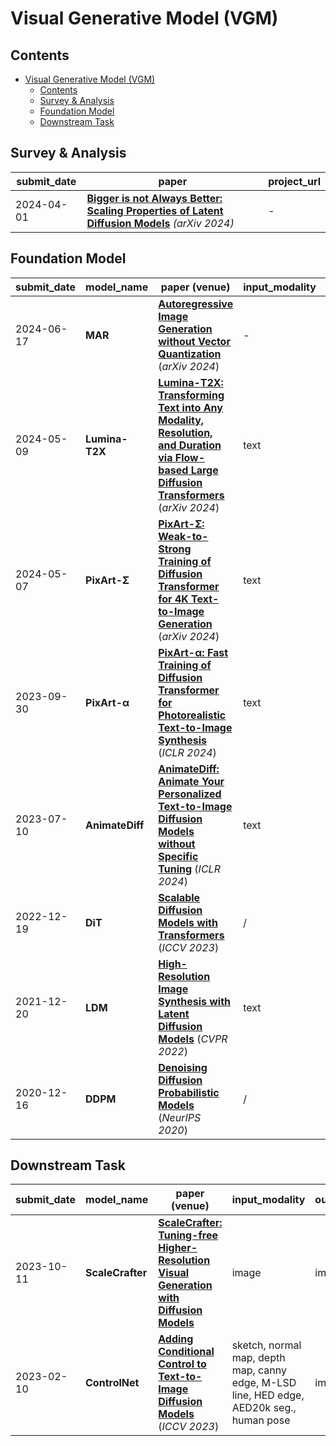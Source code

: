 # Visual Generative Model (VGM)

## Contents
- [Visual Generative Model (VGM)](#visual-generative-model-vgm)
  - [Contents](#contents)
  - [Survey \& Analysis](#survey--analysis)
  - [Foundation Model](#foundation-model)
  - [Downstream Task](#downstream-task)

## Survey & Analysis

| submit_date | paper | project_url |
| --- | --- | --- |
| 2024-04-01 | [**Bigger is not Always Better: Scaling Properties of Latent Diffusion Models**](https://arxiv.org/abs/2404.01367) *(arXiv 2024)* | - |


## Foundation Model

| submit_date | model_name | paper (venue) | input_modality | output_modality | project_url |
| --- | --- | --- | --- | --- | --- |
| 2024-06-17 | **MAR** | [**Autoregressive Image Generation without Vector Quantization**](https://arxiv.org/pdf/2406.11838) (*arXiv 2024*) | - | image | ![Star](https://img.shields.io/github/stars/LTH14/mar.svg?style=social&label=Star) | 
| 2024-05-09 | **Lumina-T2X** | [**Lumina-T2X: Transforming Text into Any Modality, Resolution, and Duration via Flow-based Large Diffusion Transformers**](https://arxiv.org/pdf/2405.05945) (*arXiv 2024*) | text | image, video, 3D, audio | ![Star](https://img.shields.io/github/stars/Alpha-VLLM/Lumina-T2X.svg?style=social&label=Star) |
| 2024-05-07 | **PixArt-Σ** | [**PixArt-Σ: Weak-to-Strong Training of Diffusion Transformer for 4K Text-to-Image Generation**](https://arxiv.org/pdf/2403.04692) (*arXiv 2024*) | text | image | ![Star](https://img.shields.io/github/stars/PixArt-alpha/PixArt-sigma.svg?style=social&label=Star) |
| 2023-09-30 | **PixArt-α** | [**PixArt-α: Fast Training of Diffusion Transformer for Photorealistic Text-to-Image Synthesis**](https://arxiv.org/pdf/2310.00426) (*ICLR 2024*) | text | image | ![Star](https://img.shields.io/github/stars/PixArt-alpha/PixArt-alpha.svg?style=social&label=Star) |
| 2023-07-10 | **AnimateDiff** | [**AnimateDiff: Animate Your Personalized Text-to-Image Diffusion Models without Specific Tuning**](https://arxiv.org/pdf/2307.04725) (*ICLR 2024*) | text | video |  ![Star](https://img.shields.io/github/stars/guoyww/AnimateDiff.svg?style=social&label=Star) |
| 2022-12-19 | **DiT** | [**Scalable Diffusion Models with Transformers**](https://arxiv.org/pdf/2212.09748) (*ICCV 2023*) | / | image | ![Star](https://img.shields.io/github/stars/facebookresearch/DiT.svg?style=social&label=Star) |
| 2021-12-20 | **LDM** | [**High-Resolution Image Synthesis with Latent Diffusion Models**](https://arxiv.org/pdf/2112.10752) (*CVPR 2022*) | text | image | ![Star](https://img.shields.io/github/stars/CompVis/latent-diffusion.svg?style=social&label=Star) |
| 2020-12-16 | **DDPM** | [**Denoising Diffusion Probabilistic Models**](https://arxiv.org/abs/2006.11239) (*NeurIPS 2020*)| / | image | ![Star](https://img.shields.io/github/stars/hojonathanho/diffusion.svg?style=social&label=Star) |

## Downstream Task

| submit_date | model_name | paper (venue) | input_modality | output_modality | task | project_url |
| --- | --- | --- | --- | --- | --- | --- |
| 2023-10-11 | **ScaleCrafter** | [**ScaleCrafter: Tuning-free Higher-Resolution Visual Generation with Diffusion Models**](https://arxiv.org/pdf/2310.07702) | image | image | high resolution | ![Star](https://img.shields.io/github/stars/YingqingHe/ScaleCrafter.svg?style=social&label=Star) |
| 2023-02-10 | **ControlNet** | [**Adding Conditional Control to Text-to-Image Diffusion Models**](https://arxiv.org/pdf/2302.05543) (*ICCV 2023*)| sketch, normal map, depth map, canny edge, M-LSD line, HED edge, AED20k seg., human pose | image | controllable generation | ![Star](https://img.shields.io/github/stars/lllyasviel/ControlNet.svg?style=social&label=Star) |
